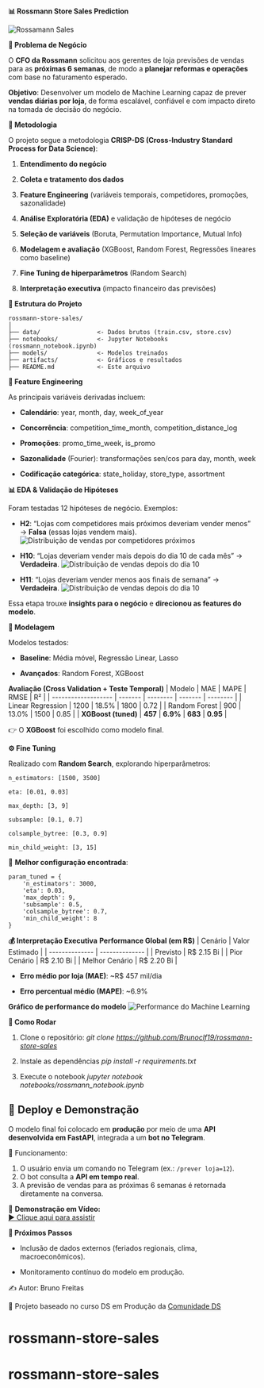 **📊 Rossmann Store Sales Prediction**

![Rossamann Sales](artifacts/rossmann_logo.png) 

**🔰 Problema de Negócio**

O **CFO da Rossmann** solicitou aos gerentes de loja previsões de vendas para as **próximas 6 semanas**, de modo a **planejar reformas e operações** com base no faturamento esperado.

**Objetivo**: Desenvolver um modelo de Machine Learning capaz de prever **vendas diárias por loja**, de forma escalável, confiável e com impacto direto na tomada de decisão do negócio.

**🧭 Metodologia**

O projeto segue a metodologia **CRISP-DS (Cross-Industry Standard Process for Data Science)**:

1. **Entendimento do negócio**

2. **Coleta e tratamento dos dados**

3. **Feature Engineering** (variáveis temporais, competidores, promoções, sazonalidade)

4. **Análise Exploratória (EDA)** e validação de hipóteses de negócio

5. **Seleção de variáveis** (Boruta, Permutation Importance, Mutual Info)

6. **Modelagem e avaliação** (XGBoost, Random Forest, Regressões lineares como baseline)

7. **Fine Tuning de hiperparâmetros** (Random Search)

8. **Interpretação executiva** (impacto financeiro das previsões)

**📂 Estrutura do Projeto**

```text
rossmann-store-sales/
│
├── data/                <- Dados brutos (train.csv, store.csv)
├── notebooks/           <- Jupyter Notebooks (rossmann_notebook.ipynb)
├── models/              <- Modelos treinados
├── artifacts/           <- Gráficos e resultados
├── README.md            <- Este arquivo
```

**🔎 Feature Engineering**

As principais variáveis derivadas incluem:

* **Calendário**: year, month, day, week_of_year

* **Concorrência**: competition_time_month, competition_distance_log

* **Promoções**: promo_time_week, is_promo

* **Sazonalidade** (Fourier): transformações sen/cos para day, month, week

* **Codificação categórica**: state_holiday, store_type, assortment

**📊 EDA & Validação de Hipóteses**

Foram testadas 12 hipóteses de negócio.
Exemplos:

* **H2**: “Lojas com competidores mais próximos deveriam vender menos” → **Falsa** (essas lojas vendem mais).
![Distribuição de vendas por competidores próximos](artifacts/distancia_vendas.png) 

* **H10**: “Lojas deveriam vender mais depois do dia 10 de cada mês” → **Verdadeira**.
![Distribuição de vendas depois do dia 10](artifacts/vendas_apos_dia_10.png)

* **H11**: “Lojas deveriam vender menos aos finais de semana” → **Verdadeira**.
![Distribuição de vendas depois do dia 10](artifacts/vendas_final_semana.png)

Essa etapa trouxe **insights para o negócio** e **direcionou as features do modelo**.

**🤖 Modelagem**

Modelos testados:

* **Baseline**: Média móvel, Regressão Linear, Lasso

* **Avançados**: Random Forest, XGBoost

**Avaliação (Cross Validation + Teste Temporal)**
| Modelo              | MAE     | MAPE     | RMSE    | R²       |
| ------------------- | ------- | -------- | ------- | -------- |
| Linear Regression   | 1200    | 18.5%    | 1800    | 0.72     |
| Random Forest       | 900     | 13.0%    | 1500    | 0.85     |
| **XGBoost (tuned)** | **457** | **6.9%** | **683** | **0.95** |

👉 O **XGBoost** foi escolhido como modelo final.

**⚙️ Fine Tuning**

Realizado com **Random Search**, explorando hiperparâmetros:

```text
n_estimators: [1500, 3500]

eta: [0.01, 0.03]

max_depth: [3, 9]

subsample: [0.1, 0.7]

colsample_bytree: [0.3, 0.9]

min_child_weight: [3, 15]
```

🔹 **Melhor configuração encontrada**:
```text
param_tuned = {
    'n_estimators': 3000,
    'eta': 0.03,
    'max_depth': 9,
    'subsample': 0.5,
    'colsample_bytree': 0.7,
    'min_child_weight': 8
}
```

**💰 Interpretação Executiva**
**Performance Global (em R$)**
| Cenário        | Valor Estimado |
| -------------- | -------------- |
| Previsto       | R\$ 2.15 Bi    |
| Pior Cenário   | R\$ 2.10 Bi    |
| Melhor Cenário | R\$ 2.20 Bi    |

* **Erro médio por loja (MAE)**: ~R$ 457 mil/dia

* **Erro percentual médio (MAPE)**: ~6.9%

**Gráfico de performance do modelo**
![Performance do Machine Learning](artifacts/ml_performance.png)

**🚀 Como Rodar**

1. Clone o repositório:
*git clone https://github.com/Brunoclf19/rossmann-store-sales*

2. Instale as dependências
*pip install -r requirements.txt*

3. Execute o notebook
*jupyter notebook notebooks/rossmann_notebook.ipynb*

## 🚀 Deploy e Demonstração

O modelo final foi colocado em **produção** por meio de uma **API desenvolvida em FastAPI**, integrada a um **bot no Telegram**.  

📌 Funcionamento:
1. O usuário envia um comando no Telegram (ex.: `/prever loja=12`).
2. O bot consulta a **API em tempo real**.
3. A previsão de vendas para as próximas 6 semanas é retornada diretamente na conversa.

🔗 **Demonstração em Vídeo:**  
[▶️ Clique aqui para assistir](artifacts/bot_funcionamento.mp4)

**📌 Próximos Passos**

* Inclusão de dados externos (feriados regionais, clima, macroeconômicos).

* Monitoramento contínuo do modelo em produção.

✍️ Autor: Bruno Freitas

🔗 Projeto baseado no curso DS em Produção da [Comunidade DS](https://comunidadeds.com/)
# rossmann-store-sales
# rossmann-store-sales
